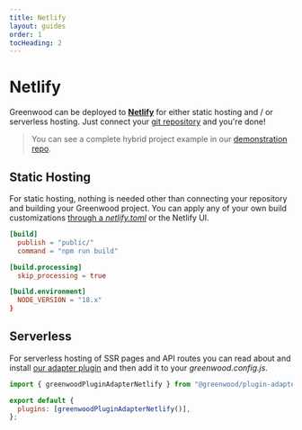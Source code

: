 ```yaml
---
title: Netlify
layout: guides
order: 1
tocHeading: 2
---
```


# Netlify

Greenwood can be deployed to [**Netlify**](https://www.netlify.com/) for either static hosting and / or serverless hosting. Just connect your [git repository](https://docs.netlify.com/git/overview/) and you're done!

> You can see a complete hybrid project example in our [demonstration repo](https://github.com/ProjectEvergreen/greenwood-demo-adapter-netlify).

## Static Hosting

For static hosting, nothing is needed other than connecting your repository and building your Greenwood project. You can apply any of your own build customizations [through a _netlify.toml_](https://docs.netlify.com/configure-builds/file-based-configuration/) or the Netlify UI.

```toml
[build]
  publish = "public/"
  command = "npm run build"

[build.processing]
  skip_processing = true

[build.environment]
  NODE_VERSION = "18.x"
}
```

## Serverless

For serverless hosting of SSR pages and API routes you can read about and install [our adapter plugin](https://github.com/ProjectEvergreen/greenwood/tree/master/packages/plugin-adapter-netlify) and then add it to your _greenwood.config.js_.

```js
import { greenwoodPluginAdapterNetlify } from "@greenwood/plugin-adapter-netlify";

export default {
  plugins: [greenwoodPluginAdapterNetlify()],
};
```
